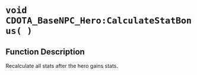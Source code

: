 # `void CDOTA_BaseNPC_Hero:CalculateStatBonus( )`
## Function Description
Recalculate all stats after the hero gains stats.
